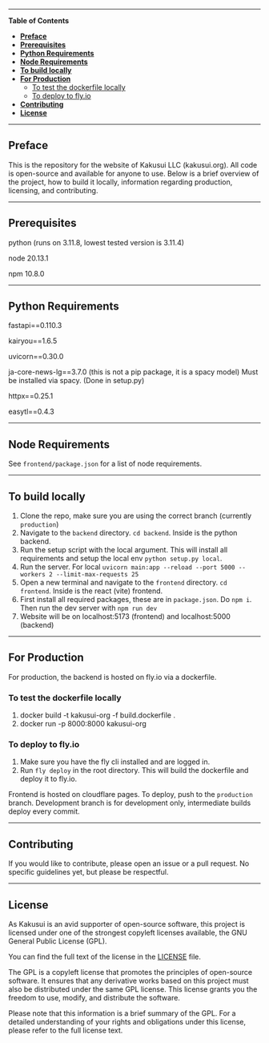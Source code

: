 ---------------------------------------------------------------------------------------------------------------------------------------------------
**Table of Contents**

- [**Preface**](#preface)
- [**Prerequisites**](#prerequisites)
- [**Python Requirements**](#python-requirements)
- [**Node Requirements**](#node-requirements)
- [**To build locally**](#to-build-locally)
- [**For Production**](#for-production)
  - [To test the dockerfile locally](#to-test-the-dockerfile-locally)
  - [To deploy to fly.io](#to-deploy-to-flyio)
- [**Contributing**](#contributing)
- [**License**](#license)

--------------------------------------------------------------------------------------------------------------------------------------------------

## **Preface**<a name="preface"></a>
This is the repository for the website of Kakusui LLC (kakusui.org). All code is open-source and available for anyone to use. Below is a brief overview of the project, how to build it locally, information regarding production, licensing, and contributing. 

--------------------------------------------------------------------------------------------------------------------------------------------------

## **Prerequisites**<a name="prerequisites"></a>
python (runs on 3.11.8, lowest tested version is 3.11.4)

node 20.13.1

npm 10.8.0

--------------------------------------------------------------------------------------------------------------------------------------------------

## **Python Requirements**<a name="python-requirements"></a>
fastapi==0.110.3

kairyou==1.6.5

uvicorn==0.30.0

ja-core-news-lg==3.7.0 (this is not a pip package, it is a spacy model) Must be installed via spacy. (Done in setup.py)

httpx==0.25.1

easytl==0.4.3

--------------------------------------------------------------------------------------------------------------------------------------------------

## **Node Requirements**<a name="node-requirements"></a>
See `frontend/package.json` for a list of node requirements.

--------------------------------------------------------------------------------------------------------------------------------------------------

## **To build locally**<a name="build-locally"></a>
1. Clone the repo, make sure you are using the correct branch (currently `production`)
2. Navigate to the `backend` directory. `cd backend`. Inside is the python backend.
3. Run the setup script with the local argument. This will install all requirements and setup the local env `python setup.py local`.
4. Run the server. For local `uvicorn main:app --reload --port 5000 --workers 2 --limit-max-requests 25`
5. Open a new terminal and navigate to the `frontend` directory. `cd frontend`. Inside is the react (vite) frontend.
6. First install all required packages, these are in `package.json`. Do `npm i`. Then run the dev server with `npm run dev`
7. Website will be on localhost:5173 (frontend) and localhost:5000 (backend)

--------------------------------------------------------------------------------------------------------------------------------------------------

## **For Production**<a name="for-production"></a>

For production, the backend is hosted on fly.io via a dockerfile.

### To test the dockerfile locally
1. docker build -t kakusui-org -f build.dockerfile .
2. docker run -p 8000:8000 kakusui-org

### To deploy to fly.io
1. Make sure you have the fly cli installed and are logged in.
2. Run `fly deploy` in the root directory. This will build the dockerfile and deploy it to fly.io.

Frontend is hosted on cloudflare pages. To deploy, push to the `production` branch. Development branch is for development only, intermediate builds deploy every commit.

--------------------------------------------------------------------------------------------------------------------------------------------------

## **Contributing**<a name="contributing"></a>
If you would like to contribute, please open an issue or a pull request. No specific guidelines yet, but please be respectful.

--------------------------------------------------------------------------------------------------------------------------------------------------

## **License**<a name="license"></a>

As Kakusui is an avid supporter of open-source software, this project is licensed under one of the strongest copyleft licenses available, the GNU General Public License (GPL).

You can find the full text of the license in the [LICENSE](License.md) file.

The GPL is a copyleft license that promotes the principles of open-source software. It ensures that any derivative works based on this project must also be distributed under the same GPL license. This license grants you the freedom to use, modify, and distribute the software.

Please note that this information is a brief summary of the GPL. For a detailed understanding of your rights and obligations under this license, please refer to the full license text.
